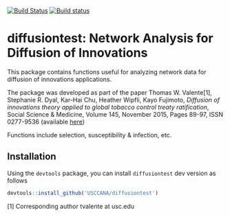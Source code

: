[![Build Status](https://travis-ci.org/USCCANA/diffusiontest.svg?branch=master)](https://travis-ci.org/USCCANA/diffusiontest) [![Build status](https://ci.appveyor.com/api/projects/status/4my2mtk5cjjuslwe?svg=true)](https://ci.appveyor.com/project/gvegayon/diffusiontest)

diffusiontest: Network Analysis for Diffusion of Innovations
============================================================

This package contains functions useful for analyzing network data for diffusion of innovations applications.

The package was developed as part of the paper Thomas W. Valente[1], Stephanie R. Dyal, Kar-Hai Chu, Heather Wipfli, Kayo Fujimoto, *Diffusion of innovations theory applied to global tobacco control treaty ratification*, Social Science & Medicine, Volume 145, November 2015, Pages 89-97, ISSN 0277-9536 (available [here](http://www.sciencedirect.com/science/article/pii/S027795361530143X))

Functions include selection, susceptibility & infection, etc.

Installation
------------

Using the `devtools` package, you can install `diffusiontest` dev version as follows

``` r
devtools::install_github('USCCANA/diffusiontest')
```

[1] Corresponding author tvalente at usc.edu
